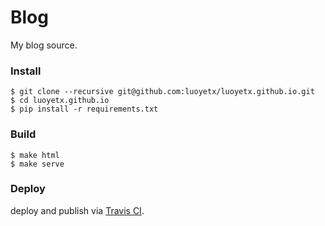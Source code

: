 Blog
====

My blog source.

### Install

```
$ git clone --recursive git@github.com:luoyetx/luoyetx.github.io.git
$ cd luoyetx.github.io
$ pip install -r requirements.txt
```

### Build

```
$ make html
$ make serve
```

### Deploy

deploy and publish via [Travis CI](https://travis-ci.org/luoyetx/luoyetx.github.io).
